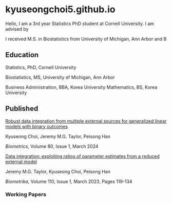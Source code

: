 # kyuseongchoi5.github.io

Hello, I am a 3rd year Statistics PhD student at Cornell University. I am advised by 

I received M.S. in Biostatistics from University of Michigan, Ann Arbor and B


## Education

Statistics, PhD, Cornell University

Biostatistics, MS, University of Michigan, Ann Arbor

Business Administration, BBA, Korea University
Mathematics, BS, Korea University

## Published

[Robust data integration from multiple external sources for generalized linear models with binary outcomes](https://academic.oup.com/biometrics/article/80/1/ujad005/7609159)

Kyuseong Choi, Jeremy M.G. Taylor, Peisong Han

_Biometrics_, Volume 80, Issue 1, March 2024 

[Data integration: exploiting ratios of parameter estimates from a reduced external model](https://academic.oup.com/biomet/article-abstract/110/1/119/6567343)

Jeremy M.G. Taylor, Kyuseong Choi, Peisong Han

_Biometrika_, Volume 110, Issue 1, March 2023, Pages 119-134


### Working Papers

